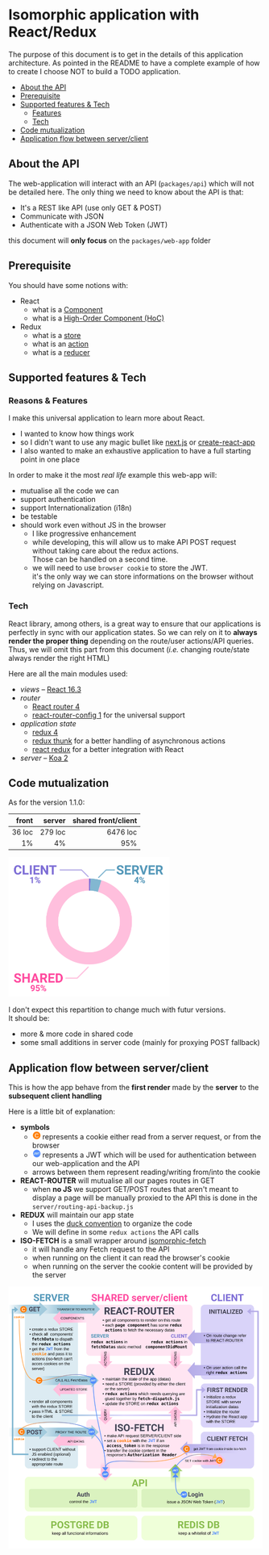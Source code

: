 # Isomorphic application with React/Redux

The purpose of this document is to get in the details of this application architecture.
As pointed in the README to have a complete example of how to create I choose NOT to build a TODO application.

<!-- START doctoc generated TOC please keep comment here to allow auto update -->
<!-- DON'T EDIT THIS SECTION, INSTEAD RE-RUN doctoc TO UPDATE -->


- [About the API](#about-the-api)
- [Prerequisite](#prerequisite)
- [Supported features & Tech](#supported-features--tech)
  - [Features](#features)
  - [Tech](#tech)
- [Code mutualization](#code-mutualization)
- [Application flow between server/client](#application-flow-between-serverclient)

<!-- END doctoc generated TOC please keep comment here to allow auto update -->

## About the API

The web-application will interact with an API (`packages/api`) which will not be detailed here.
The only thing we need to know about the API is that:

- It's a REST like API (use only GET & POST)
- Communicate with JSON
- Authenticate with a JSON Web Token (JWT) 

this document will __only focus__ on the `packages/web-app` folder

## Prerequisite

You should have some notions with:

- React 
  - what is a [Component](https://reactjs.org/docs/components-and-props.html)
  - what is a [High-Order Component (HoC)](https://reactjs.org/docs/components-and-props.html)
- Redux 
  - what is a [store](https://redux.js.org/basics/store)
  - what is an [action](https://redux.js.org/basics/actions)
  - what is a [reducer](https://redux.js.org/basics/reducers)

## Supported features & Tech

### Reasons & Features

I make this universal application to learn more about React.

- I wanted to know how things work
- so I didn't want to use any magic bullet like [next.js](https://github.com/zeit/next.js/) or [create-react-app](https://github.com/facebook/create-react-app)
- I also wanted to make an exhaustive application to have a full starting point in one place

In order to make it the most *real life* example this web-app will:

- mutualise all the code we can
- support authentication
- support Internationalization (i18n)
- be testable
- should work even without JS in the browser
  - I like progressive enhancement 
  - while developing, this will allow us to make API POST request without taking care about the redux actions.  
    Those can be handled on a second time.
  - we will need to use `browser cookie` to store the JWT.  
    it's the only way we can store informations on the browser without relying on Javascript.

### Tech

React library, among others, is a great way to ensure that our applications is perfectly in sync with our application states.
So we can rely on it to __always render the proper thing__ depending on the route/user actions/API queries.  
Thus, we will omit this part from this document (*i.e.* changing route/state always render the right HTML)

Here are all the main modules used: 

- *views* – [React 16.3](https://reactjs.org/)
- *router* 
  - [React router 4](https://reacttraining.com/react-router/) 
  - [react-router-config 1](https://www.npmjs.com/package/react-router-config) for the universal support
- *application state* 
  - [redux 4](https://redux.js.org/)
  - [redux thunk](https://www.npmjs.com/package/redux-thunk) for a better handling of asynchronous actions
  - [react redux](https://github.com/reactjs/react-redux) for a better integration with React
- *server* – [Koa 2](http://koajs.com/)

## Code mutualization

As for the version 1.1.0:  

| front  | server  | shared front/client |
|   ---: |    ---: |                ---: |
| 36 loc | 279 loc | 6476 loc            |
| 1%     | 4%      | 95%                 |

<img alt="lines of code repartition pie chart" src="assets/loc-chart.svg" width="320" />

I don't expect this repartition to change much with futur versions.  
It should be: 

- more & more code in shared code
- some small additions in server code (mainly for proxying POST fallback)

## Application flow between server/client

This is how the app behave from the __first render__ made by the __server__ to the __subsequent client handling__

Here is a little bit of explanation:

- __symbols__
  - <img alt="the cookie symbol" src="assets/cookie-symbol.svg" width="16" /> represents a cookie either read from a server request, or from the browser
  - <img alt="the JWT symbol" src="assets/jwt-symbol.svg" width="16" /> represents a JWT which will be used for authentication between our web-application and the API
  - arrows between them represent reading/writing from/into the cookie
- __REACT-ROUTER__ will mutualise all our pages routes in GET
  - when __no JS__ we support GET/POST routes that aren't meant to display a page will be manually proxied to the API 
    this is done in the `server/routing-api-backup.js`
- __REDUX__ will maintain our app state
  - I uses the [duck convention](https://github.com/erikras/ducks-modular-redux) to organize the code
  - We will define in some `redux actions` the API calls
- __ISO-FETCH__ is a small wrapper around [isomorphic-fetch](https://www.npmjs.com/package/isomorphic-fetch)
  - it will handle any Fetch request to the API
  - when running on the client it can read the browser's cookie
  - when running on the server the cookie content will be provided by the server

<img alt="lines of code repartition pie chart" src="assets/flow.svg" width="1024" />
